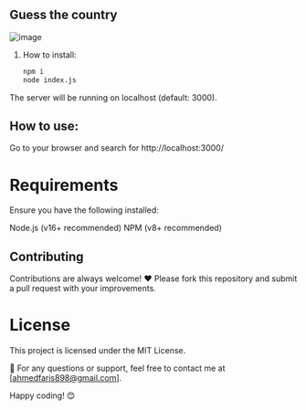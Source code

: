 ## Guess the country

![image](https://github.com/user-attachments/assets/df5a1295-07af-4f17-b8da-e49dfb2fad27)

1. How to install:  
   ```bash
   npm i
   node index.js
The server will be running on localhost
(default: 3000).

## How to use:
Go to your browser and search for http://localhost:3000/

# Requirements
Ensure you have the following installed:

Node.js (v16+ recommended)
NPM (v8+ recommended)

## Contributing
Contributions are always welcome! ❤️
Please fork this repository and submit a pull request with your improvements.

# License
This project is licensed under the MIT License.

📧 For any questions or support, feel free to contact me at [ahmedfaris898@gmail.com].

Happy coding! 😊
